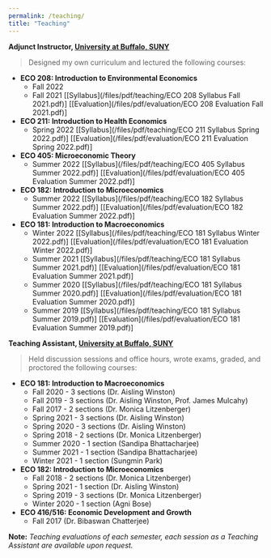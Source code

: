 ```yaml
---
permalink: /teaching/
title: "Teaching"
---
```



**Adjunct Instructor, [University at Buffalo, SUNY](https://arts-sciences.buffalo.edu/economics.html)**  
> Designed my own curriculum and lectured the following courses: 

 - **ECO 208: Introduction to Environmental Economics** 
     - Fall 2022
     - Fall 2021 [[Syllabus](/files/pdf/teaching/ECO 208 Syllabus Fall 2021.pdf)] [[Evaluation](/files/pdf/evaluation/ECO 208 Evaluation Fall 2021.pdf)]
 - **ECO 211: Introduction to Health Economics**
     - Spring 2022 [[Syllabus](/files/pdf/teaching/ECO 211 Syllabus Spring 2022.pdf)] [[Evaluation](/files/pdf/evaluation/ECO 211 Evaluation Spring 2022.pdf)]
 - **ECO 405: Microeconomic Theory**
     - Summer 2022 [[Syllabus](/files/pdf/teaching/ECO 405 Syllabus Summer 2022.pdf)] [[Evaluation](/files/pdf/evaluation/ECO 405 Evaluation Summer 2022.pdf)]
 - **ECO 182: Introduction to Microeconomics**
     - Summer 2022 [[Syllabus](/files/pdf/teaching/ECO 182 Syllabus Summer 2022.pdf)] [[Evaluation](/files/pdf/evaluation/ECO 182 Evaluation Summer 2022.pdf)]
 - **ECO 181: Introduction to Macroeconomics** 
     - Winter 2022 [[Syllabus](/files/pdf/teaching/ECO 181 Syllabus Winter 2022.pdf)] [[Evaluation](/files/pdf/evaluation/ECO 181 Evaluation Winter 2022.pdf)]
     - Summer 2021 [[Syllabus](/files/pdf/teaching/ECO 181 Syllabus Summer 2021.pdf)] [[Evaluation](/files/pdf/evaluation/ECO 181 Evaluation Summer 2021.pdf)]
     - Summer 2020 [[Syllabus](/files/pdf/teaching/ECO 181 Syllabus Summer 2020.pdf)] [[Evaluation](/files/pdf/evaluation/ECO 181 Evaluation Summer 2020.pdf)]
     - Summer 2019 [[Syllabus](/files/pdf/teaching/ECO 181 Syllabus Summer 2019.pdf)] [[Evaluation](/files/pdf/evaluation/ECO 181 Evaluation Summer 2019.pdf)]


**Teaching Assistant, [University at Buffalo, SUNY](https://arts-sciences.buffalo.edu/economics.html)**  
> Held discussion sessions and office hours, wrote exams, graded, and proctored the following courses:  


 - **ECO 181: Introduction to Macroeconomics** 
     - Fall 2020 - 3 sections (Dr. Aisling Winston)
     - Fall 2019 - 3 sections (Dr. Aisling Winston, Prof. James Mulcahy)
     - Fall 2017 - 2 sections (Dr. Monica Litzenberger)
     - Spring 2021 - 3 sections (Dr. Aisling Winston)
     - Spring 2020 - 3 sections (Dr. Aisling Winston)
     - Spring 2018 - 2 sections (Dr. Monica Litzenberger)
     - Summer 2020 - 1 section (Sandipa Bhattacharjee)
     - Summer 2021 - 1 section (Sandipa Bhattacharjee)
     - Winter 2021 - 1 section (Sungmin Park)
 - **ECO 182: Introduction to Microeconomics** 
     - Fall 2018 - 2 sections (Dr. Monica Litzenberger)
     - Spring 2021 - 1 section (Dr. Aisling Winston)
     - Spring 2019 - 3 sections (Dr. Monica Litzenberger)
     - Winter 2020 - 1 section (Agni Bose)
 - **ECO 416/516: Economic Development and Growth** 
     - Fall 2017 (Dr. Bibaswan Chatterjee)

**Note:** *Teaching evaluations of each semester, each session as a Teaching Assistant are available upon request.*


